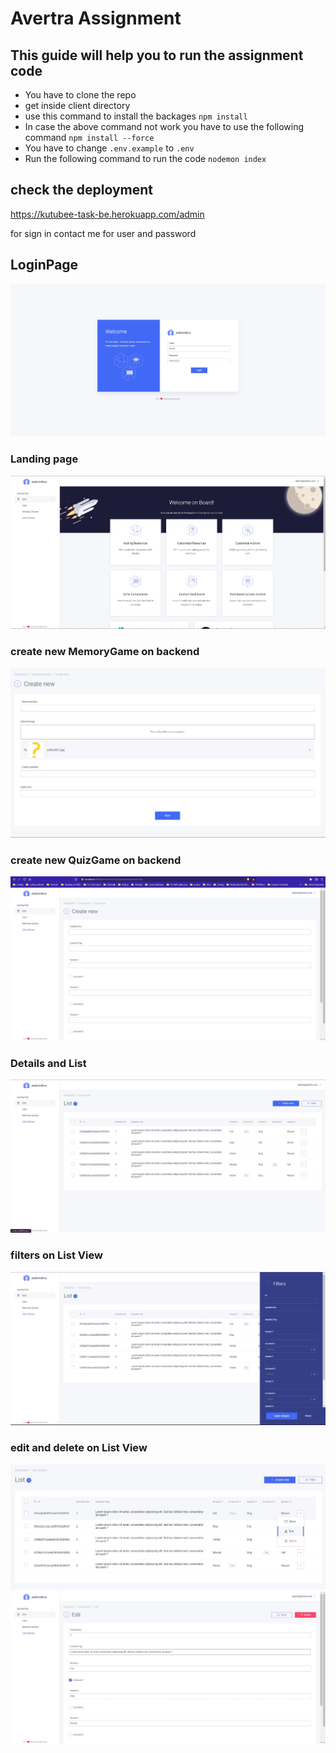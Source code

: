 # Avertra Assignment

## This guide will help you to run the assignment code

- You have to clone the repo
- get inside client directory
- use this command to install the backages `npm install`
- In case the above command not work you have to use the following command `npm install --force`
- You have to change `.env.example` to `.env`
- Run the following command to run the code `nodemon index`

## check the deployment

<https://kutubee-task-be.herokuapp.com/admin>

for sign in contact me for user and password

## LoginPage

![login](./pics/pic9.JPG)

### Landing page

![landing](./pics/pic1.JPG)

### create new MemoryGame on backend

![newGame](./pics/pic8.JPG)

### create new QuizGame on backend

![newGame](./pics/pic3.JPG)

### Details and List

![details](./pics/pic2.JPG)

### filters on List View

![filters](./pics/pic4.JPG)

### edit and delete on List View

![edit](./pics/pic5.JPG)
![edit](./pics/pic6.JPG)
